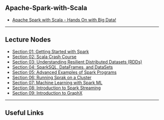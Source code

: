## Apache-Spark-with-Scala
* [Apache Spark with Scala - Hands On with Big Data!](https://www.udemy.com/course/apache-spark-with-scala-hands-on-with-big-data/learn/lecture/11863448?start=0#overview)

***

## Lecture Nodes
* [Section 01: Getting Started with Spark]()
* [Section 02: Scala Crash Course]()
* [Section 03: Understanding Resilient Distributed Datasets (RDDs)]()
* [Section 04: SparkSQL, DataFrames, and DataSets]()
* [Section 05: Advanced Examples of Spark Programs]()
* [Section 06: Running Sprak on a Cluster]()
* [Section 07: Machine Learning with Spark ML]()
* [Section 08: Introduction to Spark Streaming]()
* [Section 09: Introduction to GraphX]()

***

## Useful Links
